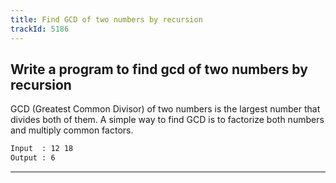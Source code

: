 ```yaml
---
title: Find GCD of two numbers by recursion
trackId: 5186
---
```


## Write a program to find gcd of two numbers by recursion

GCD (Greatest Common Divisor) of two numbers is the largest number that divides both of them. A simple way to find GCD is to factorize both numbers and multiply common factors.

```txt
Input  : 12 18
Output : 6
```

---
